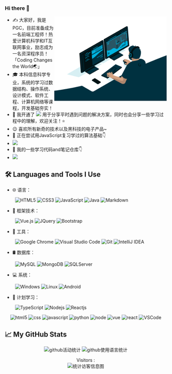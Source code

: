 ### Hi there 👋

<img align="right" width="350" alt="Code" src="https://github.com/Wandrys-dev/Wandrys-dev/blob/main/code.gif"/>

- ✍️ 大家好，我是PGC，目前准备成为一名前端工程师！热爱计算机科学和IT互联网事业，励志成为一名资深程序员！「Coding Changes the World🌏」
- 🎓 本科信息科学专业，系统的学习过数据结构、操作系统、设计模式、软件工程、计算机网络等课程，开发基础夯实！
- 📕 我开通了 <a href="https://blog.csdn.net/shallow77"><img style="padding-top=10px" src="https://img.shields.io/badge/CSDN-%E5%8D%9A%E5%AE%A2-c32136"></a> 用于分享平时遇到问题的解决方案，同时也会分享一些学习过程中的理解，欢迎关注！⭐
- 😉 喜欢所有新奇的技术以及黑科技的电子产品~
- 🧠 正在尝试用JavaScript复习学过的算法基础👇
- <a href="https://github.com/peng-guangchuan/LeetCode-JavaScript"><img src="https://github-readme-stats.vercel.app/api/pin/?username=peng-guangchuan&repo=LeetCode-JavaScript&theme=default"></a>
- 📂 我的一些学习代码and笔记仓库👇
- <a href="https://github.com/peng-guangchuan/LeetCode-JavaScript"><img src="https://github-readme-stats.vercel.app/api/pin/?username=peng-guangchuan&repo=Study-Plan&theme&theme=default"></a>

## 🛠 Languages and Tools I Use

- 🌐 语言：

&emsp;&emsp;
![HTML5](https://img.shields.io/badge/-HTML5-E34F26?style=flat-square&logo=html5&logoColor=white)
![CSS3](https://img.shields.io/badge/-CSS3-1572B6?style=flat-square&logo=css3)
![JavaScript](https://img.shields.io/badge/-JavaScript-F7DF1E?style=flat-square&logo=javascript&logoColor=black)
![Java](https://img.shields.io/badge/-Java-whitesmoke?style=flat-square&logo=java&logoColor=black)
![Markdown](https://img.shields.io/badge/-Markdown-whitesmoke?style=flat&logo=markdown&logoColor=black)
<!-- ![Python](https://img.shields.io/badge/-Python-3776AB?style=flat-square&logo=python&logoColor=white) -->

- 📎 框架技术：

&emsp;&emsp;
![Vue.js](https://img.shields.io/badge/-Vue.js-4FC08D?style=flat-square&logo=vue.js&logoColor=white)
![JQuery](https://img.shields.io/badge/-JQuery-whitesmoke?style=flat-square&logo=jquery&logoColor=black)
![Bootstrap](https://img.shields.io/badge/-Bootstrap-7952B3?style=flat&logo=bootstrap&logoColor=white)

- 🧰 工具：

&emsp;&emsp;
![Google Chrome](https://img.shields.io/badge/Chrome-4285F4?style=flat-square&logo=GoogleChrome&logoColor=white)
![Visual Studio Code](https://img.shields.io/badge/-Visual%20Studio%20Code-007ACC?style=flat-square&logo=Visual%20Studio%20Code&logoColor=white)
![Git](https://img.shields.io/badge/-Git-F05032?style=flat&logo=git&logoColor=white)
![IntelliJ IDEA](https://img.shields.io/badge/-IntelliJ%20IDEA-whitesmoke?style=flat-square&logo=IntelliJ%20IDEA&logoColor=black)

- 🛢 数据库：

&emsp;&emsp;
![MySQL](https://img.shields.io/badge/-MySQL-4479A1?style=flat-square&logo=mysql&logoColor=white)
![MongoDB](https://img.shields.io/badge/-MongoDB-47A248?style=flat-square&logo=mongodb&logoColor=white)
![SQLServer](https://img.shields.io/badge/-SQLServer-whitesmoke?style=flat&logo=Microsoft%20SQL%20Server&logoColor=black)

- 💻 系统：

&emsp;&emsp;
![Windows](https://img.shields.io/badge/Windows-0078D6?style=flat-square&logo=windows&logoColor=white)
![Linux](https://img.shields.io/badge/Linux-FCC624?style=style=flat-square&logo=linux&logoColor=black)
![Android](https://img.shields.io/badge/Android-3DDC84?style=flat-square&logo=android&logoColor=white)
<!-- ![IOS](https://img.shields.io/badge/-IOS-333333?style=flat-square&logo=ios) -->

- 💪 计划学习：

&emsp;&emsp;
![TypeScript](https://img.shields.io/badge/TypeScript-3178C6?style=flat-square&logo=typescript&logoColor=black)
![Nodejs](https://img.shields.io/badge/-Nodejs-339933?style=flat-square&logo=Node.js&logoColor=white)
![Reactjs](https://img.shields.io/badge/-React.js-61DAFB?style=flat-square&logo=react&logoColor=black)
<!-- ![Docker](https://img.shields.io/badge/-Docker-FCC624?style=flat-square&logo=docker)
![Shell Script](https://img.shields.io/badge/shell_script-%4285F4.svg?style=style=flat-square&logo=gnu-bash&logoColor=white)
![C++](https://img.shields.io/badge/-C++-00599C?style=flat-square&logo=c) 
![PyCharm](https://img.shields.io/badge/-Pycharm-333333?style=flat&logo=Pycharm-code&logoColor=007ACC)
![C](https://img.shields.io/badge/c-%2300599C.svg?style=flat-square&logo=c&logoColor=white)
![C#](https://img.shields.io/badge/c%23-%23239120.svg?style=flat-square&logo=c-sharp&logoColor=white) -->

<!-- Gif -->
<div align="center">
  <img alt="html5" src="https://media.giphy.com/media/XAxylRMCdpbEWUAvr8/giphy.gif" width="100" title="html">
  <img alt="css" src="https://media.giphy.com/media/fsEaZldNC8A1PJ3mwp/giphy.gif" width="100" title="css">
  <img alt="javascript" src="https://media3.giphy.com/media/ln7z2eWriiQAllfVcn/200w.webp" width="100" title="javascript">
  <img alt="python" src="https://i.giphy.com/media/LMt9638dO8dftAjtco/200.webp" width="100" title="python">
  <img alt="node" src="https://media.giphy.com/media/kdFc8fubgS31b8DsVu/giphy.gif" width="85" title="node">
  <img alt="vue" src="https://media.giphy.com/media/VgGthkhUvGgOit7Y9i/giphy.gif" width="100" title="node">
  <img alt="react" src="https://media.giphy.com/media/eNAsjO55tPbgaor7ma/giphy.gif" width="100" title="node">
  <img alt="VSCode" src="https://i.giphy.com/media/IdyAQJVN2kVPNUrojM/200.webp" width="100" title="vscode">
<!--   <img alt="github" src="https://i.giphy.com/media/KzJkzjggfGN5Py6nkT/200.webp" width="100" title="github">
  <img alt="idea" src="https://media.giphy.com/media/iJWXxAr2Za6EtN2Row/giphy.gif" width="100" title="node"> -->
</div>

## 📈 My GitHub Stats
<div align="center">
  <img height="160px" alt="github活动统计" src="https://github-readme-stats.vercel.app/api?username=peng-guangchuan&hide_title=true&hide_border=true&show_icons=true&text_color=000&icon_color=000&bg_color=0,ea6161,ffc64d,fffc4d,52fa5a&theme=graywhite" />
  <img height="160px" alt="github使用语言统计" src="https://github-readme-stats.vercel.app/api/top-langs/?username=peng-guangchuan&hide_title=true&hide_border=true&layout=compact&langs_count=6&text_color=000&icon_color=fff&bg_color=0,52fa5a,4dfcff,c64dff&theme=graywhite" />
</div>

<p align="center"> 
  Visitors :<br>
  <img alt="统计访客信息图" src="https://profile-counter.glitch.me/peng-guangchuan/count.svg" />
</p>

<!--
**peng-guangchuan/peng-guangchuan** is a ✨ _special_ ✨ repository because its `README.md` (this file) appears on your GitHub profile.

Here are some ideas to get you started:

- 🔭 I’m currently working on ...
- 🌱 I’m currently learning ...
- 👯 I’m looking to collaborate on ...
- 🤔 I’m looking for help with ...
- 💬 Ask me about ...
- 📫 How to reach me: ...
- 😄 Pronouns: ...
- ⚡ Fun fact: ...
-->
